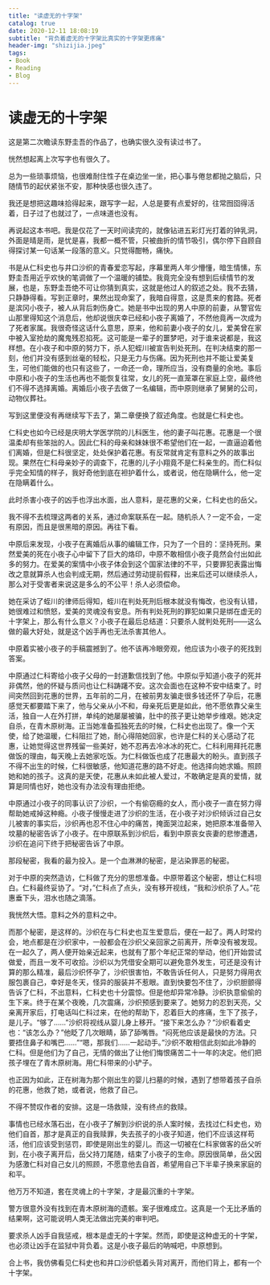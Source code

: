 ```yaml
---
title: "读虚无的十字架"
catalog: true
date: 2020-12-11 18:08:19
subtitle: "背负着虚无的十字架比真实的十字架更疼痛"
header-img: "shizijia.jpeg"
tags:
- Book
- Reading
- Blog
---
```


# 读虚无的十字架

这是第二次瞻读东野圭吾的作品了，也确实很久没有读过书了。

恍然想起离上次写字也有很久了。

总为一些琐事烦恼，也很难耐住性子在桌边坐一坐，把心事与倦怠都抛之脑后，只随情节的起伏紧张不安，那种快感也很久违了。

我还是想把这趣味拾得起来，跟写字一起，人总是要有点爱好的，往常囫囵得活着，日子过了也就过了，一点味道也没有。

再说起这本书吧。我是仅花了一天时间读完的，就像钻进五彩灯光打着的钟乳洞，外面是晴是雨，是忧是喜，我都一概不管，只被曲折的情节吸引，偶尔停下自顾自得探讨某一句话某一段落的意义。只觉得酣畅，痛快。

书是从仁科史也与井口沙织的青春爱恋写起，序幕里两人年少懵懂，暗生情愫，东野圭吾用近乎欢快的笔调做了一个温暖的铺垫。我竟完全没有想到后续情节的发展，也是，东野圭吾绝不可让你猜到真实，这就是他过人的叙述之处。我不去猜，只静静得看。写到正章时，果然出现命案了，我暗自得意，这是贯来的套路。死者是滨冈小夜子，被人从背后刺伤身亡。她是书中出现的男人中原的前妻，从警官佐山那里得知这个消息后，他却说很庆幸已经和小夜子离婚了，不然他竟再一次成为了死者家属。我很奇怪这话什么意思，原来，他和前妻小夜子的女儿，爱美曾在家中被入室抢劫的魔鬼残忍掐死。这可能是一辈子的噩梦吧，对于谁来说都是，我这样想。在小夜子和中原的努力下，杀人犯蛭川被宣告判处死刑。在判决结束的那一刻，他们并没有感到丝毫的轻松，只是无力与伤痛。因为死刑也并不能让爱美复生，可他们能做的也只有这些了，一命还一命，理所应当，没有商量的余地。事后中原和小夜子的生活也再也不能恢复往常，女儿的死一直笼罩在家庭上空，最终他们不得不选择离婚。离婚后小夜子去做了一名编辑，而中原则继承了舅舅的公司，动物仪葬社。

写到这里便没有再继续写下去了，第二章便换了叙述角度。也就是仁科史也。

仁科史也如今已经是庆明大学医学院的儿科医生，他的妻子叫花惠。花惠是一个很温柔却有些笨拙的人。因此仁科的母亲和妹妹很不希望他们在一起，一直逼迫着他们离婚，但是仁科很坚定，处处保护着花惠。有反常就肯定有意料之外的故事出现。果然在仁科母亲妙子的调查下，花惠的儿子小翔竟不是仁科亲生的。而仁科似乎完全知情的样子，我好奇他到底在袒护着什么，或者说，他在隐瞒什么，他一定在隐瞒着什么。

此时杀害小夜子的凶手也浮出水面，出人意料，是花惠的父亲，仁科史也的岳父。

我不得不去梳理这两者的关系，通过命案联系在一起。随机杀人？一定不会，一定有原因，而且是很黑暗的原因。再往下看。

中原后来发现，小夜子在离婚后从事的编辑工作，只为了一个目的：坚持死刑。果然爱美的死在小夜子心中留下了巨大的烙印，中原不敢相信小夜子竟然会付出如此多的努力。在爱美的案情中小夜子体会到这个国家法律的不平，只要罪犯表露出悔改之意就算杀人也会判成无期，然后通过劳动提前假释，出来后还可以继续杀人，那么对于受害者来说这是多么的不公平！杀人必须偿命。

她在采访了蛭川的律师后得知，蛭川在判处死刑后根本就没有悔改，也没有认错，她很难过和愤怒，爱美的灵魂没有安息。所有判处死刑的罪犯如果只是绑在虚无的十字架上，那么有什么意义？小夜子在最后总结道：只要杀人就判处死刑——这么做的最大好处，就是这个凶手再也无法杀害其他人。

中原着实被小夜子的手稿震撼到了。他不该再冷眼旁观，他应该为小夜子的死找到答案。

中原通过仁科寄给小夜子父母的一封道歉信找到了他。中原似乎知道小夜子的死并非偶然，他的怀疑与质问也让仁科踌躇不安。这次会面也在这种不安中结束了。时间突然回到花惠的世界，五年前的二月，在被前男友骗走很多钱还怀了孕后，花惠感觉天都要踏下来了，他与父亲从小不和，母亲死后更是如此，他不愿依靠父亲生活，独自一人在外打拼，单纯的她屡屡被骗，肚中的孩子更让她举步维艰。她决定自杀，在青木原树海。正当她准备孤独死去的时候，仁科史也出现了。像一个天使，给了她温暖，仁科阻拦了她，耐心得陪她回家，也许是仁科的关心感动了花惠，让她觉得这世界残留一些美好，她不忍再去冷冰冰的死亡。仁科利用拜托花惠做饭的理由，每天晚上去她家吃饭。为仁科做饭也成了花惠最大的盼头。直到孩子不得不出生的时候，仁科很敏感，他知道花惠的路不好走。他选择向她求婚。照顾她和她的孩子。这真的是天使，花惠从未如此被人爱过，不敢确定是真的爱情，就算是同情也好，她也没有办法没有理由拒绝。

中原通过小夜子的同事认识了沙织，一个有偷窃瘾的女人，而小夜子一直在努力得帮助她戒掉这种瘾。小夜子慢慢走进了沙织的生活，在小夜子对沙织倾诉过自己女儿被害的事实后，沙织再也忍不住心中的痛苦，掩面哭泣起来，她把原本准备带入坟墓的秘密告诉了小夜子。在中原联系到沙织后，看到中原丧女丧妻的悲惨遭遇，沙织在追问下终于把秘密告诉了中原。

那段秘密，我看的最为投入。是一个血淋淋的秘密，是沾染罪恶的秘密。

对于中原的突然造访，仁科做了充分的思想准备。中原带着这个秘密，想让仁科坦白。仁科最终妥协了。“对，”仁科点了点头，没有移开视线，“我和沙织杀了人。”花惠垂下头，泪水也随之滴落。

我恍然大悟。意料之外的意料之中。

而那个秘密，是这样的。沙织在与仁科史也互生爱意后，便在一起了。两人时常约会，地点都是在沙织家中，一般都会在沙织父亲回家之前离开，所幸没有被发现。在一起久了，两人便开始亲近起来，也就有了那个年纪正常的举动，他们开始尝试做爱，而且一发不可收拾。沙织以为凭借安全期可以避免意外发生，可还是没有计算的那么精准，最后沙织怀孕了，沙织很害怕，不敢告诉任何人，只是努力得用衣服包裹自己，幸好是冬天，怪异的服装并不惹眼。直到快要包不住了，沙织胆颤得告诉了仁科，不出意料，仁科史也十分震惊。但是他却异常冷静。沙织执意偷偷的生下来。终于在某个夜晚，几次震痛，沙织预感到要来了。她努力的忍到天亮，父亲离开家后，打电话叫仁科过来，在他的帮助下，忍着巨大的疼痛，生下了孩子，是儿子。“够了……”沙织将视线从婴儿身上移开。“接下来怎么办？”沙织看着史也：“该怎么办？”他眨了几次眼睛，舔了舔嘴唇。“闷死他应该是最快的方法。只要捂住鼻子和嘴巴……”“嗯，那我们……一起动手。”沙织不敢相信此刻如此冷静的仁科。但是他们为了自己，无情的做出了让他们悔恨痛苦二十一年的决定。他们把孩子埋在了青木原树海。用仁科带来的小铲子。

也正因为如此，正在树海为那个刚出生的婴儿扫墓的时候，遇到了想带着孩子自杀的花惠，他救了她，或者说，他救了自己。

不得不赞叹作者的安排。这是一场救赎，没有终点的救赎。

事情也已经水落石出，在小夜子了解到沙织说的杀人案时候，去找过仁科史也，劝他们自首，那才是真正的自我赎罪，失去孩子的小夜子知道，他们不应该这样苟活，他们应该受到惩罚，即使是刚出生的婴儿。而这一切被在仁科家做客的岳父听到，在小夜子离开后，岳父持刀尾随，结束了小夜子的生命。原因很简单，岳父因为感激仁科对自己女儿的照顾，不愿意他去自首，希望用自己下半辈子换来家庭的和平。

他万万不知道，套在灵魂上的十字架，才是最沉重的十字架。

警方很意外没有找到在青木原树海的遗骸。案子很难成立。这真是一个无比矛盾的结果啊，这可能说明人类无法做出完美的审判吧。

要求杀人凶手自我惩戒，根本是虚无的十字架。然而，即使是这种虚无的十字架，也必须让凶手在监狱中背负着。这是小夜子最后的呐喊吧，中原想到。

合上书，我仿佛看见仁科史也和井口沙织低着头背对离开，而他们背上，都有一个十字架。
